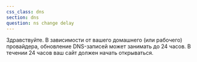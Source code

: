 ```yaml
---
css_class: dns
section: dns
question: ns change delay
---
```

Здравствуйте. В зависимости от вашего домашнего (или рабочего) провайдера, обновление DNS-записей может занимать до 24 часов. В течении 24 часов ваш сайт должен начать открываться.